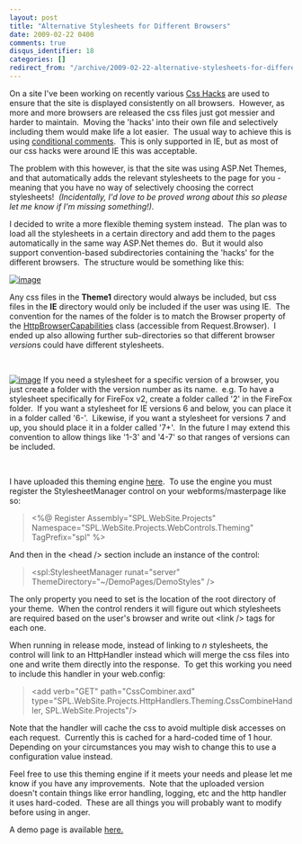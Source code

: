 ```yaml
---
layout: post
title: "Alternative Stylesheets for Different Browsers"
date: 2009-02-22 0400
comments: true
disqus_identifier: 18
categories: []
redirect_from: "/archive/2009-02-22-alternative-stylesheets-for-different-browsers.aspx/"
---
```

On a site I've been working on recently various [Css
Hacks](http://www.webcredible.co.uk/user-friendly-resources/css/hacks-browser-detection.shtml)
are used to ensure that the site is displayed consistently on all
browsers.  However, as more and more browsers are released the css files
just got messier and harder to maintain.  Moving the 'hacks' into their
own file and selectively including them would make life a lot easier. 
The usual way to achieve this is using [conditional
comments](http://www.quirksmode.org/css/condcom.html).  This is only
supported in IE, but as most of our css hacks were around IE this was
acceptable.

The problem with this however, is that the site was using ASP.Net
Themes, and that automatically adds the relevant stylesheets to the page
for you - meaning that you have no way of selectively choosing the
correct stylesheets!  *(Incidentally, I'd love to be proved wrong about
this so please let me know if I'm missing something!).*

I decided to write a more flexible theming system instead.  The plan was
to load all the stylesheets in a certain directory and add them to the
pages automatically in the same way ASP.Net themes do.  But it would
also support convention-based subdirectories containing the 'hacks' for
the different browsers.  The structure would be something like this:

[![image](http://blog.simonlovely.com/Images/LiveWriterUploaded/AlternativeStylesheetsforDifferentBrowse_11DBF/image_thumb.png)](http://blog.simonlovely.com/Images/LiveWriterUploaded/AlternativeStylesheetsforDifferentBrowse_11DBF/image.png)

Any css files in the **Theme1** directory would always be included, but
css files in the **IE** directory would only be included if the user was
using IE.  The convention for the names of the folder is to match the
Browser property of the
[HttpBrowserCapabilities](http://msdn.microsoft.com/en-us/library/system.web.httpbrowsercapabilities_members.aspx)
class (accessible from Request.Browser).  I ended up also allowing
further sub-directories so that different browser *version*s could have
different stylesheets.

 

[![image](http://blog.simonlovely.com/Images/LiveWriterUploaded/AlternativeStylesheetsforDifferentBrowse_11DBF/image_thumb_3.png)](http://blog.simonlovely.com/Images/LiveWriterUploaded/AlternativeStylesheetsforDifferentBrowse_11DBF/image_3.png)
If you need a stylesheet for a specific version of a browser, you just
create a folder with the version number as its name.  e.g. To have a
stylesheet specifically for FireFox v2, create a folder called '2' in
the FireFox folder.  If you want a stylesheet for IE versions 6 and
below, you can place it in a folder called '6-'.  Likewise, if you want
a stylesheet for versions 7 and up, you should place it in a folder
called '7+'.  In the future I may extend this convention to allow things
like '1-3' and '4-7' so that ranges of versions can be included.

 

I have uploaded this theming engine
[here](http://simonlovely.com/ProjectDetail.aspx?id=6).  To use the
engine you must register the StylesheetManager control on your
webforms/masterpage like so:

> \<%@ Register Assembly="SPL.WebSite.Projects"
> Namespace="SPL.WebSite.Projects.WebControls.Theming" TagPrefix="spl"
> %\>

And then in the \<head /\> section include an instance of the control:

> \<spl:StylesheetManager runat="server"
> ThemeDirectory="\~/DemoPages/DemoStyles" /\>

The only property you need to set is the location of the root directory
of your theme.  When the control renders it will figure out which
stylesheets are required based on the user's browser and write out
\<link /\> tags for each one.

When running in release mode, instead of linking to *n* stylesheets, the
control will link to an HttpHandler instead which will merge the css
files into one and write them directly into the response.  To get this
working you need to include this handler in your web.config:

> \<add verb="GET" path="CssCombiner.axd"
> type="SPL.WebSite.Projects.HttpHandlers.Theming.CssCombineHandler,
> SPL.WebSite.Projects"/\>

Note that the handler will cache the css to avoid multiple disk accesses
on each request.  Currently this is cached for a hard-coded time of 1
hour.  Depending on your circumstances you may wish to change this to
use a configuration value instead.

Feel free to use this theming engine if it meets your needs and please
let me know if you have any improvements.  Note that the uploaded
version doesn't contain things like error handling, logging, etc and the
http handler it uses hard-coded.  These are all things you will probably
want to modify before using in anger.

A demo page is available
[here.](http://simonlovely.com/demopages/themingenginedemo.aspx)

